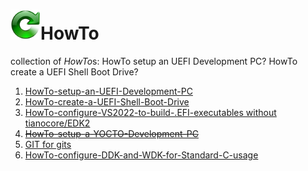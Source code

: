 # <img src="https://github.com/KilianKegel/pictures/blob/master/refresh-icon.png"  width="48" height="48">HowTo
collection of *HowTo*s:
HowTo setup an UEFI Development PC?
HowTo create a UEFI Shell Boot Drive?

1. [HowTo-setup-an-UEFI-Development-PC](https://github.com/MinnowWare/HowTo-setup-an-UEFI-Development-PC#howto-setup-an-uefi-development-pc)
2. [HowTo-create-a-UEFI-Shell-Boot-Drive](https://github.com/MinnowWare/HowTo-create-a-UEFI-Shell-Boot-Drive#howto-create-a-uefi-shell-boot-device)
3. [HowTo-configure-VS2022-to-build-.EFI-executables without tianocore/EDK2](https://github.com/KilianKegel/HowTo-configure-VS2022-to-build-.EFI-executables#howto-configure-vs2022-to-build-efi-executables)
4. <del>[HowTo-setup-a-YOCTO-Development-PC](https://github.com/KilianKegel/HowTo-setup-a-YOCTO-Development-PC)</del>
5. [GIT for gits](https://github.com/KilianKegel/GIT-for-gits/tree/master#git-for-gits)
6. [HowTo-configure-DDK-and-WDK-for-Standard-C-usage](https://github.com/KilianKegel/HowTo-configure-DDK-and-WDK-for-Standard-C-usage)
